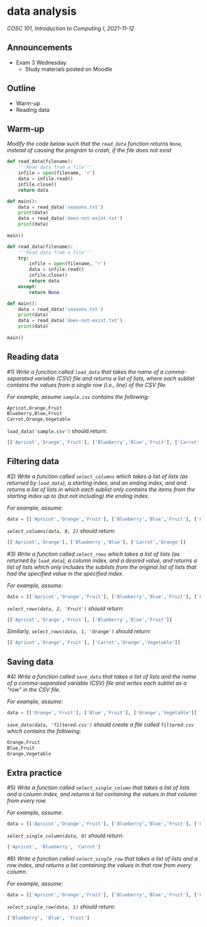 # data analysis
_COSC 101, Introduction to Computing I, 2021-11-12_

## Announcements
* Exam 3 Wednesday
    * Study materials posted on Moodle

## Outline
* Warm-up
* Reading data

## Warm-up
*Modify the code below such that the `read_data` function returns `None`, instead of causing the program to crash, if the file does not exist*


```python
def read_data(filename):
    '''Read data from a file'''
    infile = open(filename, 'r')
    data = infile.read()
    infile.close()
    return data

def main():
    data = read_data('seasons.txt')
    print(data)
    data = read_data('does-not-exist.txt')
    print(data)
    
main()
```


```python
def read_data(filename):
    '''Read data from a file'''
    try:
        infile = open(filename, 'r')
        data = infile.read()
        infile.close()
        return data
    except:
        return None

def main():
    data = read_data('seasons.txt')
    print(data)
    data = read_data('does-not-exist.txt')
    print(data)
    
main()
```

## Reading data
\#1) *Write a function called `load_data` that takes the name of a comma-separated variable (CSV) file and returns a list of lists, where each sublist contains the values from a single row (i.e., line) of the CSV file.*

*For example, assume `sample.csv` contains the following:*
```Python
Apricot,Orange,Fruit
Blueberry,Blue,Fruit
Carrot,Orange,Vegetable
```

`load_data('sample.csv')` should return:
```Python
[['Apricot','Orange','Fruit'], ['Blueberry','Blue','Fruit'], ['Carrot','Orange','Vegetable']]
```

## Filtering data
\#2) *Write a function called `select_columns` which takes a list of lists (as returned by `load_data`), a starting index, and an ending index, and and returns a list of lists in which each sublist only contains the items from the starting index up to (but not including) the ending index.*

*For example, assume:*
```Python
data = [['Apricot','Orange','Fruit'], ['Blueberry','Blue','Fruit'], ['Carrot','Orange','Vegetable']]
```

*`select_columns(data, 0, 2)` should return:*
```Python
[['Apricot','Orange'], ['Blueberry','Blue'], ['Carrot','Orange']]
```

\#3) *Write a function called `select_rows` which takes a list of lists (as returned by `load_data`), a column index, and a desired value, and returns a list of lists which only includes the sublists from the original list of lists that had the specified value in the specified index.*

*For example, assume:*
```Python
data = [['Apricot','Orange','Fruit'], ['Blueberry','Blue','Fruit'], ['Carrot','Orange','Vegetable']]
```

*`select_rows(data, 2, 'Fruit')` should return:*
```Python
[['Apricot','Orange','Fruit'], ['Blueberry','Blue','Fruit']]
```

*Similarly, `select_rows(data, 1, 'Orange')` should return:*
```Python
[['Apricot','Orange','Fruit'], ['Carrot','Orange','Vegetable']]
```

## Saving data
\#4) *Write a function called `save_data` that takes a list of lists and the name of a comma-separated variable (CSV) file and writes each sublist as a "row" in the CSV file.*

*For example, assume:*
```Python
data = [['Orange','Fruit'], ['Blue','Fruit'], ['Orange','Vegetable']]
```

*`save_data(data, 'filtered.csv')` should create a file called `filtered.csv` which contains the following:*
```Python
Orange,Fruit
Blue,Fruit
Orange,Vegetable
```

## Extra practice
\#5) *Write a function called `select_single_column` that takes a list of lists and a column index, and returns a list containing the values in that column from every row.*

*For example, assume:*
```Python
data = [['Apricot','Orange','Fruit'], ['Blueberry','Blue','Fruit'], ['Carrot','Orange','Vegetable']]
```

*`select_single_column(data, 0)` should return:*
```Python
['Apricot', 'Blueberry', 'Carrot']
```

\#6) *Write a function called `select_single_row` that takes a list of lists and a row index, and returns a list containing the values in that row from every column.*

*For example, assume:*
```Python
data = [['Apricot','Orange','Fruit'], ['Blueberry','Blue','Fruit'], ['Carrot','Orange','Vegetable']]
```

*`select_single_row(data, 1)` should return:*
```Python
['Blueberry', 'Blue', 'Fruit']
```
